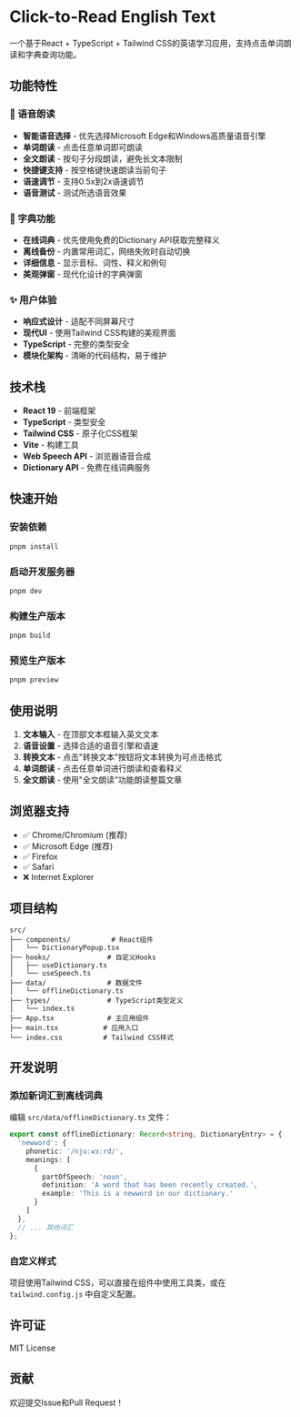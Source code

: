 # Click-to-Read English Text

一个基于React + TypeScript + Tailwind CSS的英语学习应用，支持点击单词朗读和字典查询功能。

## 功能特性

### 🎵 语音朗读
- **智能语音选择** - 优先选择Microsoft Edge和Windows高质量语音引擎
- **单词朗读** - 点击任意单词即可朗读
- **全文朗读** - 按句子分段朗读，避免长文本限制
- **快捷键支持** - 按空格键快速朗读当前句子
- **语速调节** - 支持0.5x到2x语速调节
- **语音测试** - 测试所选语音效果

### 📖 字典功能
- **在线词典** - 优先使用免费的Dictionary API获取完整释义
- **离线备份** - 内置常用词汇，网络失败时自动切换
- **详细信息** - 显示音标、词性、释义和例句
- **美观弹窗** - 现代化设计的字典弹窗

### ✨ 用户体验
- **响应式设计** - 适配不同屏幕尺寸
- **现代UI** - 使用Tailwind CSS构建的美观界面
- **TypeScript** - 完整的类型安全
- **模块化架构** - 清晰的代码结构，易于维护

## 技术栈

- **React 19** - 前端框架
- **TypeScript** - 类型安全
- **Tailwind CSS** - 原子化CSS框架
- **Vite** - 构建工具
- **Web Speech API** - 浏览器语音合成
- **Dictionary API** - 免费在线词典服务

## 快速开始

### 安装依赖
```bash
pnpm install
```

### 启动开发服务器
```bash
pnpm dev
```

### 构建生产版本
```bash
pnpm build
```

### 预览生产版本
```bash
pnpm preview
```

## 使用说明

1. **文本输入** - 在顶部文本框输入英文文本
2. **语音设置** - 选择合适的语音引擎和语速
3. **转换文本** - 点击"转换文本"按钮将文本转换为可点击格式
4. **单词朗读** - 点击任意单词进行朗读和查看释义
5. **全文朗读** - 使用"全文朗读"功能朗读整篇文章

## 浏览器支持

- ✅ Chrome/Chromium (推荐)
- ✅ Microsoft Edge (推荐)
- ✅ Firefox
- ✅ Safari
- ❌ Internet Explorer

## 项目结构

```
src/
├── components/          # React组件
│   └── DictionaryPopup.tsx
├── hooks/              # 自定义Hooks
│   ├── useDictionary.ts
│   └── useSpeech.ts
├── data/               # 数据文件
│   └── offlineDictionary.ts
├── types/              # TypeScript类型定义
│   └── index.ts
├── App.tsx             # 主应用组件
├── main.tsx           # 应用入口
└── index.css          # Tailwind CSS样式
```

## 开发说明

### 添加新词汇到离线词典

编辑 `src/data/offlineDictionary.ts` 文件：

```typescript
export const offlineDictionary: Record<string, DictionaryEntry> = {
  'newword': {
    phonetic: '/njuːwɜːrd/',
    meanings: [
      { 
        partOfSpeech: 'noun', 
        definition: 'A word that has been recently created.',
        example: 'This is a newword in our dictionary.'
      }
    ]
  },
  // ... 其他词汇
};
```

### 自定义样式

项目使用Tailwind CSS，可以直接在组件中使用工具类，或在 `tailwind.config.js` 中自定义配置。

## 许可证

MIT License

## 贡献

欢迎提交Issue和Pull Request！
